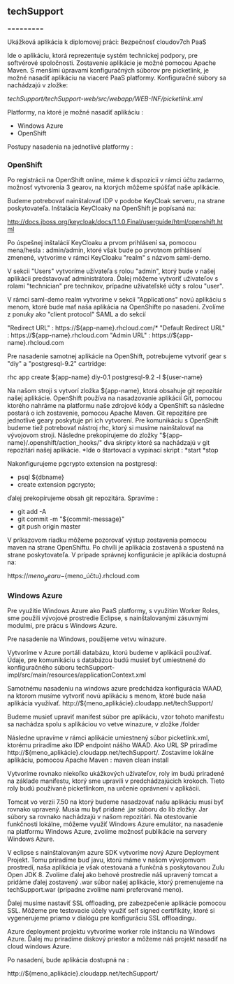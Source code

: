 ## techSupport
=========

Ukážková aplikácia k diplomovej práci: Bezpečnosť cloudov7ch PaaS

Ide o aplikáciu, ktorá reprezentuje systém technickej podpory, pre softvérové spoločnosti. Zostavenie aplikácie je možné pomocou Apache Maven.
S menšími úpravami konfiguračných súborov pre picketlink, je možné nasadiť aplikáciu na viaceré PaaS platformy. Konfiguračné súbory sa nachádzajú v zložke:

_techSupport/techSupport-web/src/webapp/WEB-INF/picketlink.xml_

Platformy, na ktoré je možné nasadiť aplikáciu :
-  Windows Azure
-  OpenShift

Postupy nasadenia na jednotlivé platformy :

### OpenShift

Po registrácii na OpenShift online, máme k dispozícii v rámci účtu zadarmo, možnosť vytvorenia 3 gearov, na ktorých môžeme spúšťať naše aplikácie.


Budeme potrebovať nainštalovať IDP v podobe KeyCloak serveru, na strane poskytovateľa.
Inštalácia KeyCloaky na OpenShift je popísaná na:

http://docs.jboss.org/keycloak/docs/1.1.0.Final/userguide/html/openshift.html

Po úspešnej inštalácií KeyCloaku a prvom prihlásení sa, pomocou mena/hesla :
admin/admin, ktoré však bude po prvotnom prihlásení zmenené, vytvoríme v rámci
KeyCloaku "realm" s názvom saml-demo.

V sekcii "Users" vytvoríme užívateľa s rolou "admin", ktorý bude v našej
aplikácii predstavovať administrátora. Ďalej môžeme vytvoriť užívateľov
s rolami "technician" pre technikov, prípadne užívateľské účty s rolou "user".

V rámci saml-demo realm vytvoríme v sekcii "Applications" novú aplikáciu
s menom, ktoré bude mať naša aplikácia na OpenShifte po nasadení. Zvolíme
z ponuky ako "client protocol" SAML a do sekcií

"Redirect URL" : https://${app-name}.rhcloud.com/*
"Default Redirect URL" : https://${app-name}.rhcloud.com
"Admin URL" : https://${app-name}.rhcloud.com

Pre nasadenie samotnej aplikácie na OpenShift, potrebujeme vytvoriť gear
s "diy" a "postgresql-9.2" cartridge:

rhc app create ${app-name} diy-0.1 postgresql-9.2 -l ${user-name}


Na našom stroji s vytvorí zložka ${app-name}, ktorá obsahuje git repozitár našej aplikácie. OpenShift používa na nasadzovanie aplikácií Git, pomocou ktorého nahráme na platformu naše zdrojové kódy a OpenShift sa následne postará o ich zostavenie, pomocou Apache Maven. Git repozitáre pre jednotlivé geary poskytuje pri ich vytvorení.
Pre komunikáciu s OpenShift budeme tiež potrebovať nástroj rhc, ktorý si musíme nainštalovať na vývojovom stroji.
Následne prekopírujeme do zložky "${app-name}/.openshift/action_hooks/" dva skripty
ktoré sa nachádzajú v git repozitári našej aplikácie.
*Ide o štartovací a vypínací skript :
*start
*stop

Nakonfigurujeme pgcrypto extension na postgresql:
* psql ${dbname}
* create extension pgcrypto;


ďalej prekopírujeme obsah git repozitára. Spravíme :

* git add -A
* git commit -m "${commit-message}"
* git push origin master

V príkazovom riadku môžeme pozorovať výstup zostavenia pomocou maven na strane
 OpenShiftu.
 Po chvíli je aplikácia zostavená a spustená na strane poskytovateľa. V prípade
 správnej konfigurácie je aplikácia dostupná na:

https://${meno_gearu}-${meno_účtu}.rhcloud.com


### Windows Azure

Pre využitie Windows Azure ako PaaS platformy, s využitím Worker Roles, sme použili vývojové prostredie Eclipse, s nainštalovanými zásuvnými modulmi, pre prácu s Windows Azure.

Pre nasadenie na Windows, použijeme vetvu winazure.

Vytvoríme v Azure portáli databázu, ktorú budeme v aplikácii používať. Údaje, pre komunikáciu s databázou budú musieť byť umiestnené do konfiguračného súboru techSupport-impl/src/main/resources/applicationContext.xml

Samotnému nasadeniu na windows azure predchádza konfigurácia WAAD, na ktorom musíme vytvoriť novú aplikáciu s menom, ktoré bude naša aplikácia využívať. http://${meno_aplikácie}.cloudapp.net/techSupport/

Budeme musieť upraviť manifest súbor pre aplikáciu, vzor tohoto manifestu sa nachádza spolu s aplikáciou vo vetve winazure, v zložke /folder

Následne upravíme v rámci aplikácie umiestnený súbor picketlink.xml, ktorému priradíme ako IDP endpoint nášho WAAD. Ako URL SP priradíme http://${meno_aplikácie}.cloudapp.net/techSupport/. Zostavíme lokálne aplikáciu, pomocou Apache Maven : maven clean install

Vytvoríme rovnako niekoľko ukážkových užívateľov, roly im budú priradené na základe manifestu, ktorý sme upravili v predchádzajúcich krokoch. Tieto roly budú používané picketlinkom, na určenie oprávnení v aplikácii.

Tomcat vo verzii 7.50 na ktorý budeme nasadzovať našu aplikáciu musí byť rovnako upravený. Musia mu byť pridané .jar súboru do lib zložky. Jar súbory sa rovnako nachádzajú v našom repozitári. Na otestovanie funkčnosti lokálne, môžeme využiť Windows Azure emulátor, na nasadenie na platformu Windows Azure, zvolíme možnosť publikácie na servery Windows Azure.

V eclipse s nainštalovaným azure SDK vytvoríme nový Azure Deployment Projekt. Tomu priradíme buď javu, ktorú máme v našom vývojomvom prostredí, naša aplikácia je však otestovaná a funkčná s poskytovanou Zulu Open JDK 8. Zvolíme ďalej ako behové prostredie náš upravený tomcat a pridáme ďalej zostavený .war súbor našej aplikácie, ktorý premenujeme na techSupport.war (prípadne zvolíme nami preferované meno).

Ďalej musíme nastaviť SSL offloading, pre zabezpečenie aplikácie pomocou SSL. Môžeme pre testovacie účely využiť self signed certifikáty, ktoré si vygenerujeme priamo v dialógu pre konfiguráciu SSL offloadingu.

Azure deployment projektu vytvoríme worker role inštanciu na Windows Azure. Ďalej mu priradíme diskový priestor a môžeme náš projekt nasadiť na cloud windows Azure.

Po nasadení, bude aplikácia dostupná na :

http://${meno_aplikácie}.cloudapp.net/techSupport/
